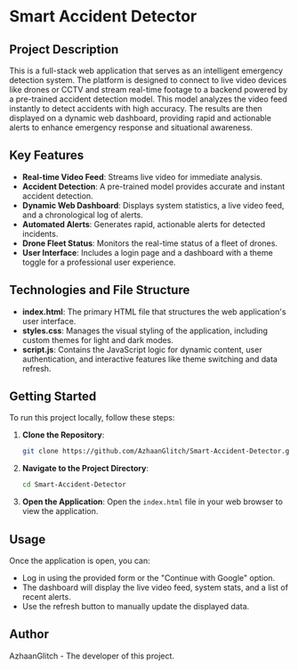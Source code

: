 # Smart Accident Detector

## Project Description
This is a full-stack web application that serves as an intelligent emergency detection system. The platform is designed to connect to live video devices like drones or CCTV and stream real-time footage to a backend powered by a pre-trained accident detection model. This model analyzes the video feed instantly to detect accidents with high accuracy. The results are then displayed on a dynamic web dashboard, providing rapid and actionable alerts to enhance emergency response and situational awareness.

## Key Features
- **Real-time Video Feed**: Streams live video for immediate analysis.
- **Accident Detection**: A pre-trained model provides accurate and instant accident detection.
- **Dynamic Web Dashboard**: Displays system statistics, a live video feed, and a chronological log of alerts.
- **Automated Alerts**: Generates rapid, actionable alerts for detected incidents.
- **Drone Fleet Status**: Monitors the real-time status of a fleet of drones.
- **User Interface**: Includes a login page and a dashboard with a theme toggle for a professional user experience.

## Technologies and File Structure
- **index.html**: The primary HTML file that structures the web application's user interface.
- **styles.css**: Manages the visual styling of the application, including custom themes for light and dark modes.
- **script.js**: Contains the JavaScript logic for dynamic content, user authentication, and interactive features like theme switching and data refresh.

## Getting Started
To run this project locally, follow these steps:

1. **Clone the Repository**:
   ```bash
   git clone https://github.com/AzhaanGlitch/Smart-Accident-Detector.git
   ```
2. **Navigate to the Project Directory**:
   ```bash
   cd Smart-Accident-Detector
   ```
3. **Open the Application**: Open the `index.html` file in your web browser to view the application.

## Usage
Once the application is open, you can:
- Log in using the provided form or the "Continue with Google" option.
- The dashboard will display the live video feed, system stats, and a list of recent alerts.
- Use the refresh button to manually update the displayed data.

## Author
AzhaanGlitch - The developer of this project.